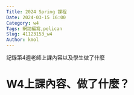 ```yaml
---
Title: 2024 Spring 課程
Date: 2024-03-15 16:00
Category: w4
Tags: 網誌編寫,pelican
Slug: 41123153_w4
Author: kmol
---
```


記錄第4週老師上課內容以及學生做了什麼

<!-- PELICAN_END_SUMMARY -->

# W4上課內容、做了什麼？
